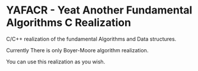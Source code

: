 # YAFACR - Yeat Another Fundamental Algorithms C Realization
C/C++ realization of the fundamental Algorithms and Data structures.

Currently There is only Boyer-Moore algorithm realization.

You can use this realization as you wish.
